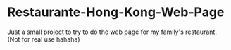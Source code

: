 # Restaurante-Hong-Kong-Web-Page
Just a small project to try to do the web page for my family's restaurant. (Not for real use hahaha)
